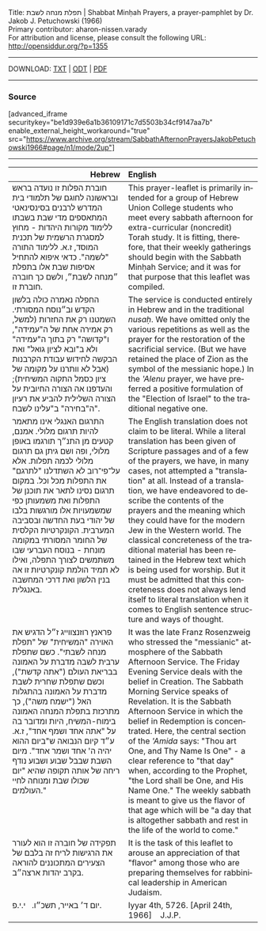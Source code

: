 <html>
<head></head>
<body>
Title: תפלת מנחה לשבת | Shabbat Minḥah Prayers, a prayer-pamphlet by Dr. Jakob J. Petuchowski (1966)<br />
Primary contributor: aharon-nissen.varady<br />
For attribution and license, please consult the following URL: <a href="http://opensiddur.org/?p=1355">http://opensiddur.org/?p=1355</a>
<p />
<hr />

DOWNLOAD: <a href="https://opensiddur.org/wp-content/uploads/2010/08/Transcription-of-Sabbath-Afternon-Prayers-Jakob-Petuchowski-1966.txt">TXT</a> | <a href="https://opensiddur.org/wp-content/uploads/2010/08/Transcription-of-Sabbath-Afternon-Prayers-Jakob-Petuchowski-1966.odt">ODT</a> | <a href="https://opensiddur.org/wp-content/uploads/2010/08/Transcription-of-Sabbath-Afternon-Prayers-Jakob-Petuchowski-1966.pdf">PDF</a>

<hr />

<h3>Source</h3>

[advanced_iframe securitykey="be1d939e6a1b36109171c7d5503b34cf9147aa7b" enable_external_height_workaround="true" src="https://www.archive.org/stream/SabbathAfternonPrayersJakobPetuchowski1966#page/n1/mode/2up"]

<hr />

<table style="margin-left: auto;margin-right: auto;" class="draggable">
<thead><tr><th id="x" style="text-align: right;">Hebrew</th><th style="text-align: left;">English</th></tr></thead>
<tbody>
<tr><td style="vertical-align:top;" width="46%">
<div class="liturgy" lang="he">
חוברת הפלות זו נועדה בראש ובראשונה לחוגם של תלמודי בית המדרש לרבנים בסינסינאטי המתאספים מדי שבת בשבתו ללימוד מקורות היהדות - מחוץ למסגרת הרשמית של תכנית המוסד, ז.א. ללימוד התורה "לשמה". כדאי איפוא להתחיל אסיפות שבת אלו בתפלת ״מנחה לשבת״, ולשם כך חוברה חוברת זו.
</span></div></td>
 
<td style="vertical-align:top;" width="53%">
<div class="english" lang="en">
This prayer-leaflet is primarily intended for a group of Hebrew Union College students who meet every sabbath afternoon for extra-curricular (noncredit) Torah study. It is fitting, therefore, that their weekly gatherings should begin with the Sabbath Minḥah Service; and it was for that purpose that this leaflet was compiled. 
</div></td></tr>


<tr><td style="vertical-align:top;" width="46%">
<div class="liturgy" lang="he">
החפלה נאמרה כולה בלשון הקדש וב״נוסח המסורתי. השמטנו רק את החזרות (למשל, רק אמירה אחת של ה"עמידה", ו"קדושה" רק בתוך ה"עמידה" ולא ב"ובא לציון גואל" ואת הבקשה לחידוש עבודת הקרבנות (אבל לא וותרנו על מקומה של ציון כסמל התקוה המשיחית); והעדפנו אה הצורה החיובית על הצורה השלילית להביע את רעיון ה"בחירה" ב"עלינו לשבח".
</span></div></td>
 
<td style="vertical-align:top;" width="53%">
<div class="english" lang="en">
The service is conducted entirely in Hebrew and in the traditional <em>nusaḥ</em>. We have omitted only the various repetitions as well as the prayer for the restoration of the sacrificial service. (But we have retained the place of Zion as the symbol of the messianic hope.) In the <em>'Alenu</em> prayer, we have preferred a positive formulation of the "Election of Israel" to the traditional negative one.
</div></td></tr>


<tr><td style="vertical-align:top;" width="46%">
<div class="liturgy" lang="he">
התרגום האנגלי אינו מתאמר להיות תרגום מלולי. אמנם, קטעים מן התנ״ך תורגמו באופן מלולי, ופה ושם גיתן גם תרגום מלולי לכמה תפלות. אלא על־פי־רוב לא השתדלנו "לתרגם" את התפלות מכל וכל. במקום תרגום נסינו לתאר את תוכנן של התפלות ואת משמעותן כפי שמשמעויות אלו מורגשות בלבו של יהודי בעת החדשה ובסביבה המערבית. הקונקרטיות הקלסית של החומר המסורתי במקומה מונחת - בנוסח העברעי שבו משתמשים לצורך התפלה, ואילו לא תמיד הולמת קונקרטיות זו אה בנין הלשון ואת דרכי המחשבה באנגלית.
</span></div></td>
 
<td style="vertical-align:top;" width="53%">
<div class="english" lang="en">
The English translation does not claim to be literal. While a literal translation has been given of Scripture passages and of a few of the prayers, we have, in many cases, not attempted a "translation" at all. Instead of a translation, we have endeavored to describe the contents of the prayers and the meaning which they could have for the modern Jew in the Western world. The classical concreteness of the traditional material has been retained in the Hebrew text which is being used for worship. But it must be admitted that this concreteness does not always lend itself to literal translation when it comes to English sentence structure and ways of thought.
</div></td></tr>


<tr><td style="vertical-align:top;" width="46%">
<div class="liturgy" lang="he">
פראנץ רוזנצווייג ז״ל הדגיש את האוירה "המשיחית" של "תפלת מנחה לשבתי". כשם שתפלת ערבית לשבה מדברת על האמונה בבריאת העולם ("אתה קדשת"), וכשם שתפלת שחרית לשבת מדברת על האמונה בהתגלות האל ("ישמח משה"), כך מתרכזת בתפלת המנחה האמונה בימוח-המשיח, היות ומדובר בה על "אתה אחד ושמף אחד", ז.א. ע״ד קיום הנבואה ש"ביום ההוא יהיה ה' אחד ושמר אחד". מיום השבת שבבל שבוע ושבוע נודף ריחה של אותה תקופה שהיא "יום שכולו שבת ומנוחה לחיי העולמים."
</span></div></td>
 
<td style="vertical-align:top;" width="53%">
<div class="english" lang="en">
It was the late Franz Rosenzweig who stressed the "messianic" atmosphere of the Sabbath Afternoon Service. The Friday Evening Service deals with the belief in Creation. The Sabbath Morning Service speaks of Revelation. It is the Sabbath Afternoon Service in which the belief in Redemption is concentrated. Here, the central section of the <em>'Amida</em> says: "Thou art One, and Thy Name Is One" - a clear reference to "that day" when, according to the Prophet, "the Lord shall be One, and His Name One." The weekly sabbath is meant to give us the flavor of that age which will be "a day that is altogether sabbath and rest in the life of the world to come." 
</div></td></tr>


<tr><td style="vertical-align:top;" width="46%">
<div class="liturgy" lang="he">
תפקידה של חוברה זו הוא לעורר את הרגישות לריח זה בלבם של הצעירים המתכוננים להוראה בקרב יהדות ארצה״ב.
</span></div></td>
 
<td style="vertical-align:top;" width="53%">
<div class="english" lang="en">
It is the task of this leaflet to arouse an appreciation of that "flavor" among those who are preparing themselves for rabbinical leadership in American Judaism.
</div></td></tr>


<tr><td style="vertical-align:top;" width="46%">
<div class="liturgy" lang="he">
יום ד׳ באייר, תשכ״ו.
&nbsp;
י.י.פ.
</span></div></td>
 
<td style="vertical-align:top;" width="53%">
<div class="english" lang="en">
Iyyar 4th, 5726. [April 24th, 1966]&nbsp;
&nbsp;
J.J.P.
</div></td></tr>
</tbody></table>
</body>
</html>